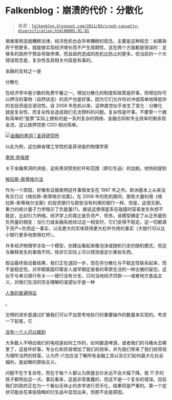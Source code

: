 <!--yml

category: 未分类

date: 2024-05-12 21:05:37

-->

# Falkenblog：崩溃的代价：分散化

> 来源：[`falkenblog.blogspot.com/2011/03/crash-casualty-diversification.html#0001-01-01`](http://falkenblog.blogspot.com/2011/03/crash-casualty-diversification.html#0001-01-01)

艰难案例造就糟糕法律，经济危机也会孕育糟糕的观念。主要是这种观念：如果政府干预更多，就能够实现经济增长而不产生周期性，这在两个方面都是错误的：足够多的政府干预会导致停滞，而且政府造成的危机比防止的更多。但当前的一个大错误观念是，复杂性及其相关内容是有毒的。

金融的支柱之一是

分散化

在经济学中是少数的免费午餐之一。增加分散化的制度和政策是好事，而增加你可以押注的事物（自然状态）的资产也是好事，因为它们允许你对冲或简单地降低你的总投资组合波动性。自 2008 年危机以来，这种直觉似乎发生了变化：分散化就是复杂性，而复杂性会造成我们无法预料的问题。复杂性是坏事。不要管一个据称简单的“股票”实际上拥有的是一系列复杂的网络、金融合同和专业效率的剩余现金流，这让抵押贷款 CDO 相对简单。

![](https://blogger.googleusercontent.com/img/b/R29vZ2xl/AVvXsEhrRK8s8HX95TkfGTEZMRfuu_LHJciXaH4jH7wzcrXZy44lUnVLj4fXW_tsX6vbO_Eb2ZQaiApphbE4SadiZ0GbnHxC-upCSszruQRL1ZjbJSbvJbzlpSLDHprJ6t1SHAtzUgszRw/s1600/2010_11_18_Seth_Lloyd.jpg)[金融的黑洞 | 圣菲研究所](http://www.santafe.edu/research/videos/play/?id=080251fb-e4d3-4f92-a130-1ce3dab6ffd0&sms_ss=blogger&at_xt=4d782c508bb1537c%2C0)

以此为例，这位麻省理工学院的圣菲讲座的物理学家

[塞思·劳埃德](http://en.wikipedia.org/wiki/Seth_Lloyd)

关于金融黑洞的讲座，这些黑洞受到杠杆和范围（即衍生品）的加剧。他特别提到

[格拉斯-斯蒂格尔法](http://en.wikipedia.org/wiki/Glass%E2%80%93Steagall_Act)

作为一个原因，好像有证据表明这件事情发生在 1997 年之外。欧洲基本上从来没有实行过《格拉斯-斯蒂格尔法案》，在 2008 年的危机期间，那些大量利用《格拉斯-斯蒂格尔法案》的投资银行与那些没有利用的银行一样。但是，这很无聊。重力的统计量子力学暗示了负能量(?)。据说这使得星系在碰撞时容易发生失控不稳定，比如引力坍缩。经济学上的类比是负资产、债务。该模型确定了从正热量到负热量的相变：当引力或金融系统经过这一相变时，它们变得不稳定。这一切都源于资产=负债这一事实，以及更大的实体获得更大杠杆作用的事实（大银行可以比小银行更多地使用杠杆）。

许多经济物理学涉及一个模型，创建出看起来像泡沫或随机行走的随机模式，但这与解释发生的事情不同，除非它实际上可以预测或定价某些东西。

假设最终驱动着结果，我们正在退回一步，现在将分散化与不稳定性联系起来，而不是稳定性。对早期美国印第安人或早期定居者的草原生活的一种古雅的留恋。这似乎与单元银行有关——银行没有分支，只向当地经济贷款——或者地方食品主义，对我们生活的完全理解的渴望似乎是一种

[人类的普遍特征](http://condor.depaul.edu/mfiddler/hyphen/humunivers.htm)

。

文明的进步是通过扩展我们可以不加思考地执行的重要操作的数量来实现的。考虑一下铅笔，它

[没有一个人可以做到](http://www.econlib.org/library/Essays/rdPncl1.html)

大多数人不明白我们的电视是如何工作的，如何酿造啤酒，或者我们的马桶水去哪里了，这是件好事。专业化和贸易增加了我们的效率，并为我们带来了我们经常视为理所当然的财富。认为乔·六包应该了解所有金融工具以及它们如何最大化社会福利，是幼稚的原始主义。

问题不在于复杂性，而在于每个人都认为房屋总价永远不会大幅下降。我 11 岁的孩子都明白这一点。事后看来，这是非常愚蠢的，但这不是一个复杂的错误。目前我们的政府正在为一个看似无休止的赤字进行货币化，结果将是严重的。第一个症状可能会在某些隐晦的衍生品中显现出来，但那不会是原因。
